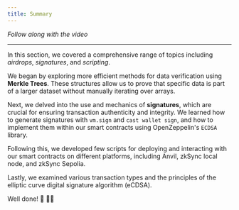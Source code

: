 ```yaml
---
title: Summary
---
```


_Follow along with the video_

---

> </a>

In this section, we covered a comprehensive range of topics including _airdrops_, _signatures_, and _scripting_.

We began by exploring more efficient methods for data verification using **Merkle Trees**. These structures allow us to prove that specific data is part of a larger dataset without manually iterating over arrays.

Next, we delved into the use and mechanics of **signatures**, which are crucial for ensuring transaction authenticity and integrity. We learned how to generate signatures with `vm.sign` and `cast wallet sign`, and how to implement them within our smart contracts using OpenZeppelin's `ECDSA` library.

Following this, we developed few scripts for deploying and interacting with our smart contracts on different platforms, including Anvil, zkSync local node, and zkSync Sepolia.

Lastly, we examined various transaction types and the principles of the elliptic curve digital signature algorithm (eCDSA).

Well done! 🪩 🕺🏼
